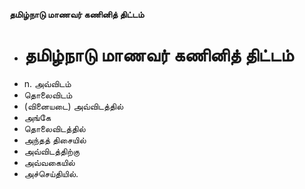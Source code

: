 **தமிழ்நாடு மாணவர் கணினித் திட்டம்**
- # தமிழ்நாடு மாணவர் கணினித் திட்டம்
- n. அவ்விடம்
- தொலைவிடம்
- (வினையடை) அவ்விடத்தில்
- அங்கே
- தொலைவிடத்தில்
- அந்தத் திசையில்
- அவ்விடத்திற்கு
- அவ்வகையில்
- அச்செய்தியில்.

